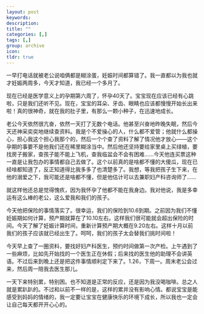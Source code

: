 ```yaml
---
layout: post
keywords: 
description: 
title: ""
categories: [,]
tags: [,]
group: archive
icon: 
tldr: true
---
```


一早打电话就被老公说咱俩都是糊涂蛋，妊娠时间都算错了。我一直都以为我也就才妊娠两周多，今天才知道，我已经一个多月了。

现在已经是医学意义上的孕期第六周了，怀孕40天了。宝宝现在应该已经有心跳啦，只是我们还听不见。现在，宝宝的耳朵、牙齿、眼睛也应该都慢慢开始长出来啦！真的很神奇，就在我的肚子里，有那么一颗小种子，在迅速地成长。

老公今天依然很亢奋，依然一天打了无数个电话。他甚至兴奋地昨晚失眠，然后今天还神采奕奕地继续查资料。我是个不爱操心的人，什么都不爱管；他就什么都操心，担心我这个担心我那个的，然后一个个查了资料了解了情况他才放心——这个孕期的事要不是他我们还在稀里糊涂当中。然后他还坚持要给家里桌上买绿植，要找房子搬家，查孩子能不能上飞机，查我临盆会不会有困难……今天他连买票这种一直是让我包办的事情都自己去做了。这个以前真的是啥都不懂的大傻瓜，现在已经啥都知道了，反正知道得比我多多了也清楚多了。我想，等我把孩子生下来，在他的溺爱之下，我可能还是啥都不懂，但是他估计可以去兼职妇产科咨询师了……

就这样他还总是觉得愧疚，因为我怀孕了他都不能在我身边。我对他说，我是多幸运有这么棒的老公，这么爱我和我们的孩子。

今天他把保险的事情落实了。很幸运，我们的保险到10.6到期。之前因为我们不懂妊娠期如何计算，预产期就算在了10.10左右。这样我们很可能就会超出保险的时间。今天了解了妊娠计算时间，重新计算预产期大概在9.20左右。这样十月以前我们的孩子应该就已经出生了。呵呵，我们的孩子太会替我们挑时间啦！

今天早上查了一圈资料，要找好妇产科医生，预约时间做第一次产检。上午遇到了一些麻烦，比如先开始找的一个医生正在休假；后来找的医生他的助理不会讲英语。不过后来到晚上还是把这件事情顺利定下来了。1.26，下周一。周末老公会过来，然后周一陪我去医生那儿。

一天下来特别累，特别困。也不知道是正常的反应，还是因为我没喝咖啡。总之人就是累趴趴的。不过和以前不一样的是，这样的累并没有影响心情。都说宝宝是能感受到妈妈的情绪的，我一定要让宝宝在健康快乐的环境下成长，所以我也一定会让自己每天都开开心心的。
